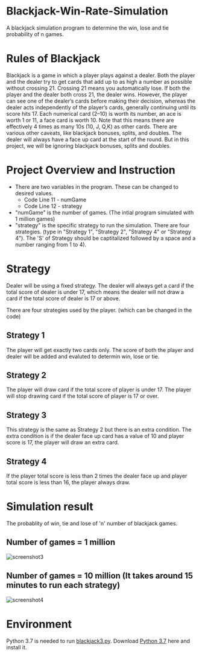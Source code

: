 # Blackjack-Win-Rate-Simulation
A blackjack simulation program to determine the win, lose and tie probability of n games.

# Rules of Blackjack
Blackjack is a game in which a player plays against a dealer. Both the player and the dealer try to get cards that add up to as high a number as possible without crossing 21. Crossing 21 means you automatically lose. If both the player and the dealer both cross 21, the dealer wins. However, the player can see one of the dealer’s cards before making their decision, whereas the dealer acts independently of the player’s cards, generally continuing until its score hits 17.
Each numerical card (2–10) is worth its number, an ace is worth 1 or 11, a face card is worth 10. Note that this means there are effectively 4 times as many 10s (10, J, Q,K) as other cards. There are various other caveats, like blackjack bonuses, splits, and doubles.
The dealer will always have a face up card at the start of the round.
But in this project, we will be ignoring blackjack bonuses, splits and doubles.

# Project Overview and Instruction
* There are two variables in the program. These can be changed to desired values.
  * Code Line 11 - numGame
  * Code Line 12 - strategy
* "numGame" is the number of games. (The intial program simulated with 1 million games)
* "strategy" is the specific strategy to run the simulation. There are four strategies. (type in "Strategy 1", "Strategy 2",
"Strategy 4" or "Strategy 4"). The 'S' of Strategy should be captitalized followed by a space and a number ranging from 1 to 4).

# Strategy
Dealer will be using a fixed strategy. The dealer will always get a card if the total score of dealer is under 17, which means the dealer will not draw a card if the total score of dealer is 17 or above.

There are four strategies used by the player. (which can be changed in the code)
## Strategy 1
The player will get exactly two cards only. The score of both the player and dealer will be added and evaluted to determin win, lose or tie. 
## Strategy 2
The player will draw card if the total score of player is under 17. The player will stop drawing card if the total score of player is 17 or over.
## Strategy 3
This strategy is the same as Strategy 2 but there is an extra condition. The extra condition is if the dealer face up card has a value of 10 and player score is 17, the player will draw an extra card.
## Strategy 4
If the player total score is less than 2 times the dealer face up and player total score is less than 16, the player always draw.

# Simulation result
The probablity of win, tie and lose of 'n' number of blackjack games.

## Number of games = 1 million
![screenshot3](https://user-images.githubusercontent.com/55210396/76239375-7672a100-61ff-11ea-8ee9-6ccd7ca0ffca.png)

## Number of games = 10 million (It takes around 15 minutes to run each strategy)
![screenshot4](https://user-images.githubusercontent.com/55210396/76239491-ade14d80-61ff-11ea-8a02-5a31305a606a.png)

# Environment 
Python 3.7 is needed to run [blackjack3.py](blackjack3.py). Download [Python 3.7](https://www.python.org/downloads/) here and install it.
